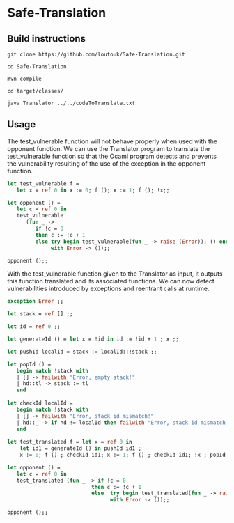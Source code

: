 # Safe-Translation

## Build instructions

`git clone https://github.com/loutouk/Safe-Translation.git`

`cd Safe-Translation`

`mvn compile`

`cd target/classes/`

`java Translator ../../codeToTranslate.txt`

## Usage

The test_vulnerable function will not behave properly when used with the opponent function. We can use the Translator program to translate the test_vulnerable function so that the Ocaml program detects and prevents the vulnerability resulting of the use of the exception in the opponent function.

```ocaml
let test_vulnerable f =
   let x = ref 0 in x := 0; f (); x := 1; f (); !x;;

let opponent () =
   let c = ref 0 in
   test_vulnerable 
      (fun _ -> 
         if !c = 0
         then c := !c + 1
         else try begin test_vulnerable(fun _ -> raise (Error)); () end
              with Error -> ());;

opponent ();;
```

With the test_vulnerable function given to the Translator as input, it outputs this function translated and its associated functions. We can now detect vulnerabilities introduced by exceptions and reentrant calls at runtime.

```ocaml
exception Error ;;

let stack = ref [] ;;

let id = ref 0 ;;

let generateId () = let x = !id in id := !id + 1 ; x ;;

let pushId localId = stack := localId::!stack ;;

let popId () =
   begin match !stack with
   | [] -> failwith "Error, empty stack!"
   | hd::tl -> stack := tl
   end
   
let checkId localId =
   begin match !stack with
   | [] -> failwith "Error, stack id mismatch!"
   | hd::_ -> if hd != localId then failwith "Error, stack id mismatch!"
   end
   
let test_translated f = let x = ref 0 in 
	let id1 = generateId () in pushId id1 ; 
	x := 0; f () ; checkId id1; x := 1; f () ; checkId id1; !x ; popId () ;;

let opponent () =
   let c = ref 0 in
   test_translated (fun _ -> if !c = 0
                           then c := !c + 1
                           else  try begin test_translated(fun _ -> raise (Error)); () end
                                 with Error -> ());;

opponent ();;
```